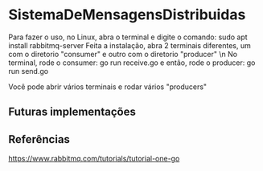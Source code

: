 # SistemaDeMensagensDistribuidas

Para fazer o uso, no Linux, abra o terminal e digite o comando: sudo apt install rabbitmq-server
Feita a instalação, abra 2 terminais diferentes, um com o diretorio "consumer" e outro com o diretorio "producer"
\n
No terminal, rode o consumer: go run receive.go 
e então, rode o producer: go run send.go

Você pode abrir vários terminais e rodar vários "producers"


## Futuras implementações


## Referências
https://www.rabbitmq.com/tutorials/tutorial-one-go

